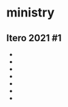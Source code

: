 # ministry

## Itero 2021 #1

- [Message 2]: 2021_itero_1/msg2.md
- [Message 3]: 2021_itero_1/msg3.md
- [Message 4]: 2021_itero_1/msg4.md
- [Message 5]: 2021_itero_1/msg5.md
- [Message 6]: 2021_itero_1/msg6.md
- [Message 7]: 2021_itero_1/msg7.md
- [Message 8]: 2021_itero_1/msg8.md

